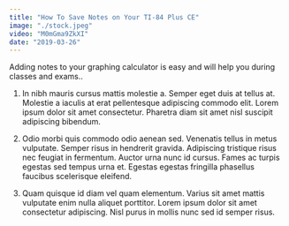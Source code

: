 ```yaml
---
title: "How To Save Notes on Your TI-84 Plus CE"
image: "./stock.jpeg"
video: "M0mGma9ZkXI"
date: "2019-03-26"
---
```


Adding notes to your graphing calculator is easy and will help you during classes and exams..

1. In nibh mauris cursus mattis molestie a. Semper eget duis at tellus at. Molestie a iaculis at erat pellentesque adipiscing commodo elit. Lorem ipsum dolor sit amet consectetur. Pharetra diam sit amet nisl suscipit adipiscing bibendum. 

2. Odio morbi quis commodo odio aenean sed. Venenatis tellus in metus vulputate. Semper risus in hendrerit gravida. Adipiscing tristique risus nec feugiat in fermentum. Auctor urna nunc id cursus. Fames ac turpis egestas sed tempus urna et. Egestas egestas fringilla phasellus faucibus scelerisque eleifend.

3. Quam quisque id diam vel quam elementum. Varius sit amet mattis vulputate enim nulla aliquet porttitor. Lorem ipsum dolor sit amet consectetur adipiscing. Nisl purus in mollis nunc sed id semper risus.